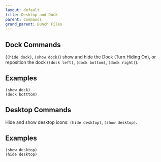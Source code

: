 ```yaml
---
layout: default
title: Desktop and Dock
parent: Commands
grand_parent: Bunch Files
---
```

## Dock Commands

(`(hide dock)`, `(show dock)`) show and hide the Dock (Turn Hiding On), or reposition the dock (`(dock left)`, `(dock bottom)`, `(dock right)`).

## Examples

```
(show dock)
(dock botttom)
```

## Desktop Commands

Hide and show desktop icons: `(hide desktop)`, `(show desktop)`.

## Examples

```
(show desktop)
(hide desktop)
```
